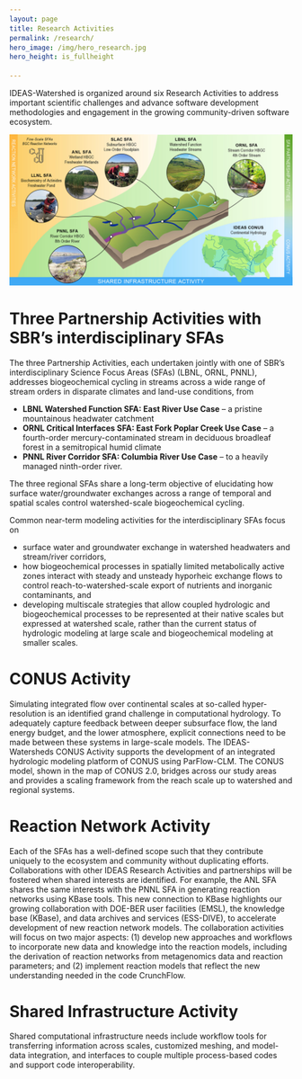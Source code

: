 ```yaml
---
layout: page
title: Research Activities
permalink: /research/
hero_image: /img/hero_research.jpg
hero_height: is_fullheight

---
```


IDEAS-Watershed is organized around six Research Activities to address important scientific challenges and advance software development methodologies and engagement in the growing community-driven software ecosystem.

<p align="center">
  <img width="800" src="/img/SBRSFA_testbeds.jpg">
</p>

# Three Partnership Activities with SBR’s interdisciplinary SFAs 
The three Partnership Activities, each undertaken jointly with one of SBR’s interdisciplinary Science Focus Areas (SFAs) (LBNL, ORNL, PNNL), addresses biogeochemical cycling in streams across a wide range of stream orders in disparate climates and land-use conditions, from

- **LBNL Watershed Function SFA: East River Use Case** – a pristine mountainous headwater catchment
- **ORNL Critical Interfaces SFA: East Fork Poplar Creek Use Case** – a fourth-order mercury-contaminated stream in deciduous broadleaf forest in a semitropical humid climate
- **PNNL River Corridor SFA: Columbia River Use Case** – to a heavily managed ninth-order river.

The three regional SFAs share a long-term objective of elucidating how surface water/groundwater exchanges across a range of temporal and spatial scales control watershed-scale biogeochemical cycling.

Common near-term modeling activities for the interdisciplinary SFAs focus on

- surface water and groundwater exchange in watershed headwaters and stream/river corridors,
- how biogeochemical processes in spatially limited metabolically active zones interact with steady and unsteady hyporheic exchange flows to control reach-to-watershed-scale export of nutrients and inorganic contaminants, and
- developing multiscale strategies that allow coupled hydrologic and biogeochemical processes to be represented at their native scales but expressed at watershed scale, rather than the current status of hydrologic modeling at large scale and biogeochemical modeling at smaller scales.

# CONUS Activity
Simulating integrated flow over continental scales at so-called hyper-resolution is an identified grand challenge in computational hydrology.  To adequately capture feedback between deeper subsurface flow, the land energy budget, and the lower atmosphere, explicit connections need to be made between these systems in large-scale models. The IDEAS-Watersheds CONUS Activity supports the development of an integrated hydrologic modeling platform of CONUS using ParFlow-CLM. The CONUS model, shown in the map of CONUS 2.0, bridges across our study areas and provides a scaling framework from the reach scale up to watershed and regional systems.

# Reaction Network Activity
Each of the SFAs has a well-defined scope such that they contribute uniquely to the ecosystem and community without duplicating efforts. Collaborations with other IDEAS Research Activities and partnerships will be fostered when shared interests are identified. For example, the ANL SFA shares the same interests with the PNNL SFA in generating reaction networks using KBase tools. This new connection to KBase highlights our growing collaboration with DOE-BER user facilities (EMSL), the knowledge base (KBase), and data archives and services (ESS-DIVE), to accelerate development of new reaction network models.  The collaboration activities will focus on two major aspects: (1) develop new approaches and workflows to incorporate new data and knowledge into the reaction models, including the derivation of reaction networks from metagenomics data and reaction parameters; and (2) implement reaction models that reflect the new understanding needed in the code CrunchFlow.

# Shared Infrastructure Activity
Shared computational infrastructure needs include workflow tools for transferring information across scales, customized meshing, and model-data integration, and interfaces to couple multiple process-based codes and support code interoperability.  


[IDEAS-Classic]: https://ideas-productivity.org/ideas-classic/
[IDEAS]: https://ideas-productivity.org/


